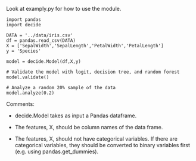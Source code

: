 Look at examply.py for how to use the module.

```
import pandas
import decide

DATA = '../data/iris.csv'
df = pandas.read_csv(DATA)
X = ['SepalWidth','SepalLength','PetalWidth','PetalLength']
y = 'Species'

model = decide.Model(df,X,y)

# Validate the model with logit, decision tree, and random forest
model.validate()

# Analyze a random 20% sample of the data
model.analyze(0.2)
```

Comments:

+ decide.Model takes as input a Pandas dataframe.

+ The features, X, should be column names of the data frame.

+ The features, X, should not have categorical variables.  If there are categorical variables, they should be converted to binary variables first (e.g. using pandas.get_dummies).